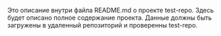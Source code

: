 Это описание внутри файла README.md о проекте test-repo.
Здесь будет описано полное содержание проекта.
Данные должны быть загружены в удаленный репозиторий и проверенны test-repo.
